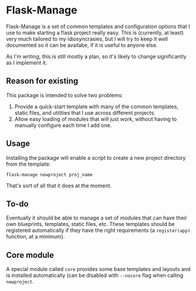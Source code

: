 # Flask-Manage
Flask-Manage is a set of common templates and configuration options
that I use to make starting a flask project really easy.
This is (currently, at least) very much tailored to my idiosyncrasies,
but I will try to keep it well documented so it can be availabe, if
it is useful to anyone else.

As I'm writing, this is still mostly a plan, so it's likely to change
significantly as I implement it.

## Reason for existing
This package is intended to solve two problems:
1.  Provide a quick-start template with many of the common
    templates, static files, and utilities that I use across
    different projects.
2.  Allow easy loading of modules that will just work, without
    having to manually configure each time I add one.

## Usage
Installing the package will enable a script to create
a new project directory from the template:
```shell
flask-manage newproject proj_name
```
That's sort of all that it does at the moment.

## To-do
Eventually it should be able to manage a set of modules that can have
their own blueprints, templates, static files, etc. These templates
should be registered automatically if they have the right requirements
(a `register(app)` function, at a minimum).

## Core module
A special module called `core` provides some base templates and layouts
and is installed automatically (can be disabled with `--nocore` flag
when calling `newproject`.